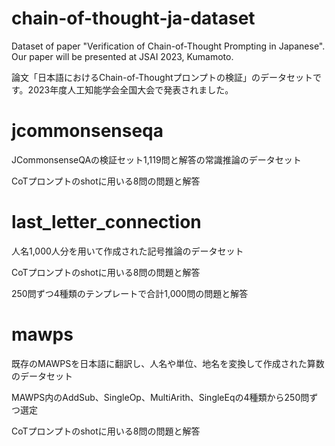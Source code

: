 # chain-of-thought-ja-dataset
Dataset of paper "Verification of Chain-of-Thought Prompting in Japanese". Our paper will be presented at JSAI 2023, Kumamoto.

論文「日本語におけるChain-of-Thoughtプロンプトの検証」のデータセットです。2023年度人工知能学会全国大会で発表されました。

# jcommonsenseqa
JCommonsenseQAの検証セット1,119問と解答の常識推論のデータセット

CoTプロンプトのshotに用いる8問の問題と解答


# last_letter_connection
人名1,000人分を用いて作成された記号推論のデータセット

CoTプロンプトのshotに用いる8問の問題と解答

250問ずつ4種類のテンプレートで合計1,000問の問題と解答

# mawps
既存のMAWPSを日本語に翻訳し、人名や単位、地名を変換して作成された算数のデータセット

MAWPS内のAddSub、SingleOp、MultiArith、SingleEqの4種類から250問ずつ選定

CoTプロンプトのshotに用いる8問の問題と解答



